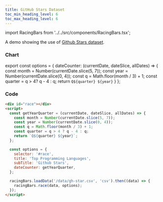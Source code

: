 ```yaml
---
title: GitHub Stars Dataset
toc_min_heading_level: 6
toc_max_heading_level: 6
---
```


import RacingBars from '../../src/components/RacingBars.tsx';

A demo showing the use of [Github Stars dataset](/docs/sample-datasets#github-stars).

<!--truncate-->

### Chart

export const options = {
dateCounter: (currentDate, dateSlice, allDates) => {
const month = Number(currentDate.slice(5, 7));
const year = Number(currentDate.slice(0, 4));
const q = Math.floor(month / 3) + 1;
const quarter = q > 4? q - 4 : q;
return `Q${quarter} ${year}`
}
};

<div className="gallery">
  <RacingBars
    dataUrl="/data/gh-star.csv"
    dataType="csv"
    title="Top Programming Languages"
    subTitle="Github Stars"
    dateCounter={options.dateCounter}
  />
</div>

### Code

```html
<div id="race"></div>
<script>
  const getYearQuarter = (currentDate, dateSlice, allDates) => {
    const month = Number(currentDate.slice(5, 7));
    const year = Number(currentDate.slice(0, 4));
    const q = Math.floor(month / 3) + 1;
    const quarter = q > 4 ? q - 4 : q;
    return `Q${quarter} ${year}`;
  };

  const options = {
    selector: '#race',
    title: 'Top Programming Languages',
    subTitle: 'Github Stars',
    dateCounter: getYearQuarter,
  };

  racingBars.loadData('/data/gh-star.csv', 'csv').then((data) => {
    racingBars.race(data, options);
  });
</script>
```
